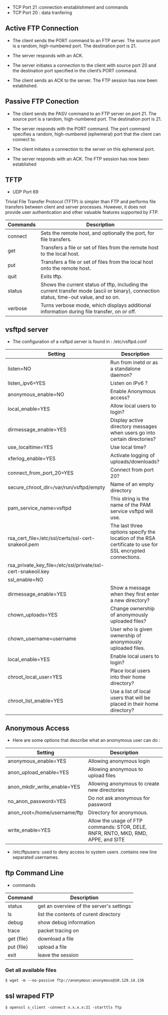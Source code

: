 

- TCP Port 21 :connection enstablishment and commands
- TCP Port 20 : data tranfering

## Active FTP Connection


-    The client sends the PORT command to an FTP server. The source port is a random, high-numbered port. The destination port is 21.

-    The server responds with an ACK.

-    The server initiates a connection to the client with source port 20 and the destination port specified in the client’s PORT command.
-    The client sends an ACK to the server.  The FTP session has now been established.

## Passive FTP Conection




-    The client sends the PASV command to an FTP server on port 21. The source port is a random, high-numbered port. The destination port is 21.

-    The server responds with the PORT command. The port command specifies a random, high-numbered (ephemeral) port that the client can connect to.

-    The client initiates a connection to the server on this ephemeral port.

-    The server responds with an ACK. The FTP session has now been established



## TFTP

- UDP Port 69

Trivial File Transfer Protocol (TFTP) is simpler than FTP and performs file transfers between client and server processes. However, it does not provide user authentication and other valuable features supported by FTP.

|Commands 	|Description|
|-----------|---------|
connect 	|Sets the remote host, and optionally the port, for file transfers.
get |	Transfers a file or set of files from the remote host to the local host.
put |	Transfers a file or set of files from the local host onto the remote host.
quit 	|Exits tftp.
status |	Shows the current status of tftp, including the current transfer mode (ascii or binary), connection status, time-out value, and so on.
verbose |	Turns verbose mode, which displays additional information during file transfer, on or off.



## vsftpd server 

- The configuration of a vsftpd server is found in : /etc/vsftpd.conf 
                         


|Setting 	|Description|
|----------|--------------|
listen=NO |	    Run from inetd or as a standalone daemon?
listen_ipv6=YES |	                                    Listen on IPv6 ?
anonymous_enable=NO |	                                Enable Anonymous access?
local_enable=YES |	                                    Allow local users to login?
dirmessage_enable=YES |	                                Display active directory messages when users go into certain directories?
use_localtime=YES 	|                                    Use local time?
xferlog_enable=YES 	|                                    Activate logging of uploads/downloads?
connect_from_port_20=YES |	                            Connect from port 20?
secure_chroot_dir=/var/run/vsftpd/empty 	        |    Name of an empty directory
pam_service_name=vsftpd 	   |                         This string is the name of the PAM service vsftpd will use.
rsa_cert_file=/etc/ssl/certs/ssl-cert-snakeoil.pem 	   | The last three options specify the location of the RSA certificate to use for SSL encrypted connections.
rsa_private_key_file=/etc/ssl/private/ssl-cert-snakeoil.key 	|
ssl_enable=NO 	|
dirmessage_enable=YES 	  |                              Show a message when they first enter a new directory?
chown_uploads=YES 	       |                             Change ownership of anonymously uploaded files?
chown_username=username 	|                            User who is given ownership of anonymously uploaded files.
local_enable=YES 	   |                                 Enable local users to login?
chroot_local_user=YES 	|                                Place local users into their home directory?
chroot_list_enable=YES 	 |                               Use a list of local users that will be placed in their home directory?

## Anonymous Access

- Here are some options that describe what an anomymous user can do :

|Setting|Description|
|------------|----|
anonymous_enable=YES 	      |      Allowing anonymous login
anon_upload_enable=YES 	       |     Allowing anonymous to upload files
anon_mkdir_write_enable=YES 	|    Allowing anonymous to create new directories
no_anon_password=YES 	  |          Do not ask anonymous for password
anon_root=/home/username/ftp |	    Directory for anonymous.
write_enable=YES 	         |       Allow the usage of FTP commands: STOR, DELE, RNFR, RNTO, MKD, RMD, APPE, and SITE


- /etc/ftpusers: used to deny access to system users .contains new line separated usernames.


## ftp Command Line


- commands

|Command| Description|
|-------------|------------|
status       |    get an overview of the server's settings
ls          |     list the contents of curent directory
debug         |   show debug information
trace         |   packet tracing on
get {file}       |download a file
put {file}      | upload a file
exit             |leave the session
        

### Get all available files

`$ wget -m --no-passive ftp://anonymous:anonymous@10.129.14.136`

## ssl wraped FTP
        
`$ openssl s_client -connect x.x.x.x:21 -starttls ftp`
        
